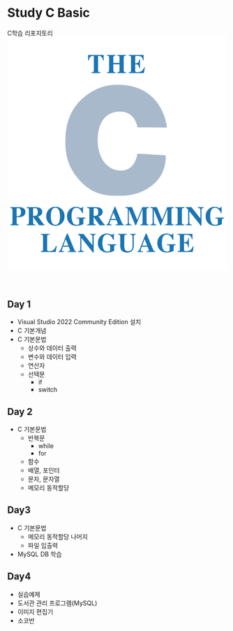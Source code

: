 # Study C Basic
C학습 리포지토리
![CLogo](https://raw.githubusercontent.com/sshyun9/StudyC-Kasan/main/images/KakaoTalk_20220616_173700340.png)

<br/>

## Day 1
- Visual Studio 2022 Community Edition 설치
- C 기본개념
- C 기본문법
  - 상수와 데이터 출력
  - 변수와 데이터 입력
  - 연산자
  - 선택문
    - if
    - switch

## Day 2
- C 기본문법
  - 반복문
    - while
    - for
  - 함수
  - 배열, 포인터
  - 문자, 문자열
  - 메모리 동적할당

## Day3
- C 기본문법
  - 메모리 동적할당 나머지
  - 파일 입출력
 - MySQL DB 학습
 
 ## Day4
 - 실습예제
  - 도서관 관리 프로그램(MySQL)
  - 이미지 편집기
  - 소코반
